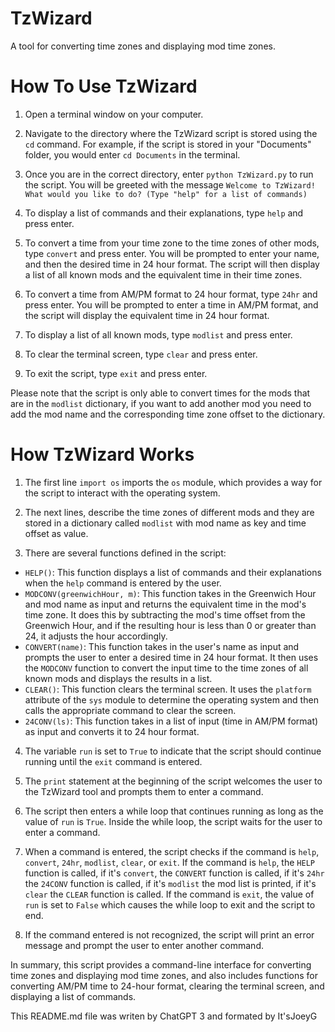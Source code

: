 # TzWizard
A tool for converting time zones and displaying mod time zones.

# How To Use TzWizard
1. Open a terminal window on your computer.
 
2. Navigate to the directory where the TzWizard script is stored using the `cd` command. For example, if the script is stored in your "Documents" folder, you        would enter `cd Documents` in the terminal.

3. Once you are in the correct directory, enter `python TzWizard.py` to run the script.
   You will be greeted with the message `Welcome to TzWizard! What would you like to do? (Type "help" for a list of commands)`

4. To display a list of commands and their explanations, type `help` and press enter.

5. To convert a time from your time zone to the time zones of other mods, type `convert` and press enter. You will be prompted to enter your name, and then the            desired time in 24 hour format. The script will then display a list of all known mods and the equivalent time in their time zones.

6. To convert a time from AM/PM format to 24 hour format, type `24hr` and press enter. You will be prompted to enter a time in AM/PM format, and the script will          display the equivalent time in 24 hour format.

7. To display a list of all known mods, type `modlist` and press enter. 

8. To clear the terminal screen, type `clear` and press enter.

9. To exit the script, type `exit` and press enter.

Please note that the script is only able to convert times for the mods that are in the `modlist` dictionary, if you want to add another mod you need to add the mod name and the corresponding time zone offset to the dictionary.

# How TzWizard Works

1. The first line `import os` imports the `os` module, which provides a way for the script to interact with the operating system.

2. The next lines, describe the time zones of different mods and they are stored in a dictionary called `modlist` with mod name as key and time offset as value.

3. There are several functions defined in the script:
  - `HELP()`: This function displays a list of commands and their explanations when the `help` command is entered by the user.
  - `MODCONV(greenwichHour, m)`: This function takes in the Greenwich Hour and mod name as input and returns the equivalent time in the mod's time zone. It does this       by subtracting the mod's time offset from the Greenwich Hour, and if the resulting hour is less than 0 or greater than 24, it adjusts the hour accordingly.
  - `CONVERT(name)`: This function takes in the user's name as input and prompts the user to enter a desired time in 24 hour format. It then uses the `MODCONV`             function to convert the input time to the time zones of all known mods and displays the results in a list.
  - `CLEAR()`: This function clears the terminal screen. It uses the `platform` attribute of the `sys` module to determine the operating system and then calls the         appropriate command to clear the screen.
  - `24CONV(ls)`: This function takes in a list of input (time in AM/PM format) as input and converts it to 24 hour format.

4. The variable `run` is set to `True` to indicate that the script should continue running until the `exit` command is entered.

5. The `print` statement at the beginning of the script welcomes the user to the TzWizard tool and prompts them to enter a command.

6. The script then enters a while loop that continues running as long as the value of `run` is `True`. Inside the while loop, the script waits for the user to enter a    command.

7. When a command is entered, the script checks if the command is `help`, `convert`, `24hr`, `modlist`, `clear`, or `exit`. If the command is `help`, the `HELP`          function is called, if it's `convert`, the `CONVERT` function is called, if it's `24hr` the `24CONV` function is called, if it's `modlist` the mod list is printed,    if it's `clear` the `CLEAR` function is called. If the command is `exit`, the value of `run` is set to `False` which causes the while loop to exit and the script to    end.

8. If the command entered is not recognized, the script will print an error message and prompt the user to enter another command.

In summary, this script provides a command-line interface for converting time zones and displaying mod time zones, and also includes functions for converting AM/PM time to 24-hour format, clearing the terminal screen, and displaying a list of commands.


This README.md file was writen by ChatGPT 3 and formated by It'sJoeyG

